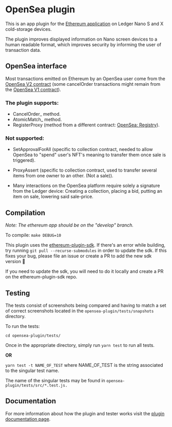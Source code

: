 # OpenSea plugin

This is an app plugin for the [Ethereum application](https://github.com/LedgerHQ/app-ethereum) on Ledger Nano S and X cold-storage devices.

The plugin improves displayed information on Nano screen devices to a human readable format, which improves security by informing the user of transaction data.

## OpenSea interface

Most transactions emitted on Ethereum by an OpenSea user come from the [OpenSea V2 contract](https://etherscan.io/address/0x7f268357A8c2552623316e2562D90e642bB538E5) (some cancelOrder transactions might remain from the [OpenSea V1 contract](https://etherscan.io/address/0x7be8076f4ea4a4ad08075c2508e481d6c946d12b)).

### The plugin supports:

- CancelOrder_ method.
- AtomicMatch_ method.
- RegisterProxy (method from a different contract: [OpenSea: Registry](https://etherscan.io/address/0xa5409ec958c83c3f309868babaca7c86dcb077c1)).

### Not supported:

- SetApprovalForAll (specific to collection contract, needed to allow OpenSea to "spend" user's NFT's meaning to transfer them once sale is triggered).
- ProxyAssert (specific to collection contract, used to transfer several items from one owner to an other. (Not a sale)).

- Many interactions on the OpenSea platform require solely a signature from the Ledger device: Creating a collection, placing a bid, putting an item on sale, lowering said sale-price.

## Compilation

*Note: The ethereum app should be on the "develop" branch.*

To compile: `make DEBUG=10`

This plugin uses the [ethereum-plugin-sdk](https://github.com/LedgerHQ/ethereum-plugin-sdk.git). If there's an error while building, try running `git pull --recurse-submodules` in order to update the sdk. If this fixes your bug, please file an issue or create a PR to add the new sdk version 🙂

If you need to update the sdk, you will need to do it locally and create a PR on the ethereum-plugin-sdk repo.

## Testing

The tests consist of screenshots being compared and having to match a set of correct screenshots located in the `opensea-plugin/tests/snapshots` directory.

To run the tests:

`cd opensea-plugin/tests/`

Once in the appropriate directory, simply run `yarn test` to run all tests.

<b>OR</b>

`yarn test -t NAME_OF_TEST` where NAME_OF_TEST is the string associated to the singular test name.

The name of the singular tests may be found in `opensea-plugin/tests/src/*.test.js.`

## Documentation

For more information about how the plugin and tester works visit the [plugin documentation page](https://developers.ledger.com/docs/dapp/nano-plugin/overview/).
